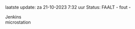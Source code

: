 laatste update: 
za 21-10-2023  7:32   uur 
Status: FAALT - fout - 
<div class="service R">Jenkins</div><div class="service Y">microstation</div>
